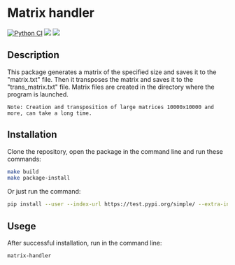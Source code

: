 # Matrix handler
[![Python CI](https://github.com/Evglit/matrix_handler/actions/workflows/pyci.yml/badge.svg)](https://github.com/Evglit/matrix_handler/actions/workflows/pyci.yml)
<a href="https://codeclimate.com/github/Evglit/matrix_handler/maintainability"><img src="https://api.codeclimate.com/v1/badges/3d287c36a89eaa0415b6/maintainability" /></a>
<a href="https://codeclimate.com/github/Evglit/matrix_handler/test_coverage"><img src="https://api.codeclimate.com/v1/badges/3d287c36a89eaa0415b6/test_coverage" /></a><br>

## Description
This package generates a matrix of the specified size and saves it to the "matrix.txt" file. Then it transposes the matrix and saves it to the "trans_matrix.txt" file. Matrix files are created in the directory where the program is launched.<br>

``Note: Creation and transposition of large matrices 10000x10000 and more, can take a long time.``


## Installation
Clone the repository, open the package in the command line and run these commands:<br>
``` bash
make build
make package-install
```
Or just run the command:
``` bash
pip install --user --index-url https://test.pypi.org/simple/ --extra-index-url https://pypi.org/simple/ matrix-handler
```

## Usege
After successful installation, run in the command line:
``` bash
matrix-handler
```